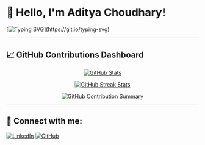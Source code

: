 # 👋 Hello, I'm Aditya Choudhary!

[![Typing SVG](https://readme-typing-svg.herokuapp.com?lines=Hello,+There!+👋;This+is+Aditya+Choudhary....)](https://git.io/typing-svg)

---

## 📈 GitHub Contributions Dashboard

<p align="center">
  <a href="https://github.com/aditya-ven">
    <img src="https://github-readme-stats.vercel.app/api?username=adityachoudharydev&show_icons=true&theme=radical" alt="GitHub Stats" />
  </a>
</p>

<p align="center">
  <a href="https://github.com/aditya-ven">
    <img src="https://github-readme-streak-stats.herokuapp.com/?user=adityachoudharydev&theme=radical" alt="GitHub Streak Stats" />
  </a>
</p>

<p align="center">
  <a href="https://github.com/aditya-ven">
    <img src="https://github-profile-summary-cards.vercel.app/api/cards/profile-details?username=aditya-ven&theme=radical" alt="GitHub Contribution Summary" />
  </a>
</p>

---

## 🔗 Connect with me:

[![LinkedIn](https://img.shields.io/badge/LinkedIn-Aditya_Choudhary-blue?style=flat&logo=linkedin)](https://www.linkedin.com/in/aditya-choudhary/)
[![GitHub](https://img.shields.io/badge/GitHub-aditya--ven-lightgrey?style=flat&logo=github)](https://github.com/aditya-ven)
